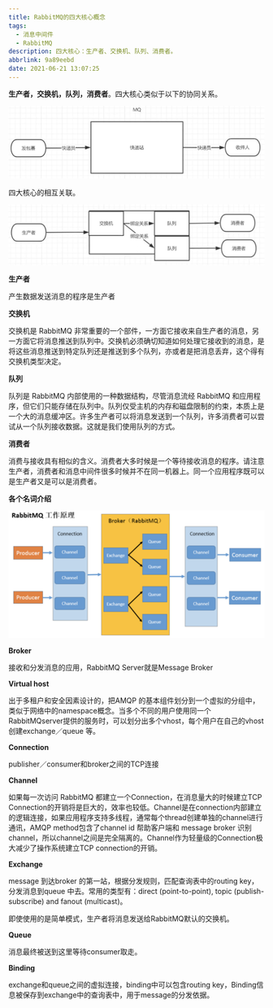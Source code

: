 ```yaml
---
title: RabbitMQ的四大核心概念
tags:
  - 消息中间件
  - RabbitMQ
description: 四大核心：生产者、交换机、队列、消费者。
abbrlink: 9a89eebd
date: 2021-06-21 13:07:25
---
```


**生产者，交换机，队列，消费者**。四大核心类似于以下的协同关系。

![image-20210619160155955](MQ-RabbitMQ-Four-Concept/RabbitMQ-四大核心示例.png)

四大核心的相互关联。

![image-20210619160347762](MQ-RabbitMQ-Four-Concept/RabbitMQ-四大核心关系.png)

**生产者**

产生数据发送消息的程序是生产者

**交换机**

交换机是 RabbitMQ 非常重要的一个部件，一方面它接收来自生产者的消息，另一方面它将消息推送到队列中。交换机必须确切知道如何处理它接收到的消息，是将这些消息推送到特定队列还是推送到多个队列，亦或者是把消息丢弃，这个得有交换机类型决定。

**队列**

队列是 RabbitMQ 内部使用的一种数据结构，尽管消息流经 RabbitMQ 和应用程序，但它们只能存储在队列中。队列仅受主机的内存和磁盘限制的约束，本质上是一个大的消息缓冲区。许多生产者可以将消息发送到一个队列，许多消费者可以尝试从一个队列接收数据。这就是我们使用队列的方式。

**消费者**

消费与接收具有相似的含义。消费者大多时候是一个等待接收消息的程序。请注意生产者，消费者和消息中间件很多时候并不在同一机器上。同一个应用程序既可以是生产者又是可以是消费者。

**各个名词介绍**

![image-20210619161230922](MQ-RabbitMQ-Four-Concept/RabbitMQ-工作原理示意图.png)

**Broker**

接收和分发消息的应用，RabbitMQ Server就是Message Broker 

**Virtual host**

出于多租户和安全因素设计的，把AMQP 的基本组件划分到一个虚拟的分组中，类似于网络中的namespace概念。当多个不同的用户使用同一个RabbitMQserver提供的服务时，可以划分出多个vhost，每个用户在自己的vhost 创建exchange／queue 等。

**Connection**

publisher／consumer和broker之间的TCP连接 

**Channel**

如果每一次访问 RabbitMQ 都建立一个Connection，在消息量大的时候建立TCP  Connection的开销将是巨大的，效率也较低。Channel是在connection内部建立的逻辑连接，如果应用程序支持多线程，通常每个thread创建单独的channel进行通讯，AMQP method包含了channel id 帮助客户端和 message broker 识别channel，所以channel之间是完全隔离的。Channel作为轻量级的Connection极大减少了操作系统建立TCP connection的开销。

**Exchange**

message 到达broker 的第一站，根据分发规则，匹配查询表中的routing key，分发消息到queue 中去。常用的类型有：direct (point-to-point), topic (publish-subscribe) and fanout  (multicast)。

即使使用的是简单模式，生产者将消息发送给RabbitMQ默认的交换机。

**Queue**

消息最终被送到这里等待consumer取走。

**Binding**

exchange和queue之间的虚拟连接，binding中可以包含routing key，Binding信息被保存到exchange中的查询表中，用于message的分发依据。

